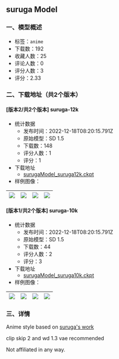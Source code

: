 ## suruga Model
### 一、模型概述

- 标签：`anime`
- 下载数：192
- 收藏人数：25
- 评论人数：0
- 评分人数：3
- 评分：2.33

### 二、下载地址（共2个版本）

#### [版本2/共2个版本] suruga-12k

- 统计数据
  - 发布时间：2022-12-18T08:20:15.791Z
  - 原始模型：SD 1.5
  - 下载数：148
  - 评分人数：1
  - 评分：1
- 下载地址
  - [surugaModel_suruga12k.ckpt](https://civitai.com/api/download/models/1083)
- 样例图像：

| <img src="https://image.civitai.com/xG1nkqKTMzGDvpLrqFT7WA/da583837-a6e9-4b45-4ddc-a80ce2fbc400/width=450/8737.jpeg" /> | <img src="https://image.civitai.com/xG1nkqKTMzGDvpLrqFT7WA/7832d11f-c5e7-48eb-2f97-25d94444e100/width=450/8811.jpeg" /> | <img src="https://image.civitai.com/xG1nkqKTMzGDvpLrqFT7WA/14ec0c9f-d111-45ba-ddeb-fe87bf57f700/width=450/8814.jpeg" /> | <img src="https://image.civitai.com/xG1nkqKTMzGDvpLrqFT7WA/f7225337-dd0b-45e6-7a97-8c2dd0ffb400/width=450/8813.jpeg" /> |
| ---- | ---- | ---- | ---- |

#### [版本1/共2个版本] suruga-10k

- 统计数据
  - 发布时间：2022-12-18T08:20:15.791Z
  - 原始模型：SD 1.5
  - 下载数：44
  - 评分人数：2
  - 评分：3
- 下载地址
  - [surugaModel_suruga10k.ckpt](https://civitai.com/api/download/models/81)
- 样例图像：

| <img src="https://image.civitai.com/xG1nkqKTMzGDvpLrqFT7WA/6aacc2bb-4bcb-4c69-24e2-0b73f08ae000/width=450/8772.jpeg" /> | <img src="https://image.civitai.com/xG1nkqKTMzGDvpLrqFT7WA/cbf5d020-946e-4860-58b7-f033ae280f00/width=450/8771.jpeg" /> | <img src="https://image.civitai.com/xG1nkqKTMzGDvpLrqFT7WA/e88fa672-f19b-463f-1137-49d7118eaf00/width=450/8770.jpeg" /> | <img src="https://image.civitai.com/xG1nkqKTMzGDvpLrqFT7WA/56d3c56f-17fe-4dc1-baf0-b4584abe9000/width=450/8769.jpeg" /> |
| ---- | ---- | ---- | ---- |


### 三、详情
<p>Anime style based on <a href="https://www.pixiv.net/en/users/9273658" rel="ugc" target="_blank">suruga's work</a></p><p>clip skip 2 and wd 1.3 vae recommended</p><p>Not affiliated in any way.</p>